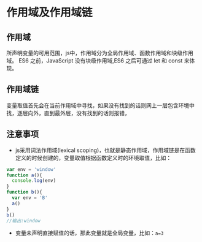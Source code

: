 # 作用域及作用域链
## 作用域
所声明变量的可用范围，js中，作用域分为全局作用域、函数作用域和块级作用域。 ES6 之前，JavaScript 没有块级作用域,ES6 之后可通过 let 和 const 来体现。
## 作用域链
变量取值首先会在当前作用域中寻找，如果没有找到的话则网上一层包含环境中找，逐层向外，直到最外层，没有找到的话则报错，
## 注意事项
* js采用词法作用域(lexical scoping)，也就是静态作用域，作用域链是在函数定义的时候创建的，变量取值根据函数定义时的环境取值，比如：
```js
var env = 'window'
function a(){
  console.log(env)
}
function b(){
  var env = 'B'
  a()
}
b()
//输出:window
```
* 变量未声明直接赋值的话，那此变量就是全局变量，比如：`a=3`

